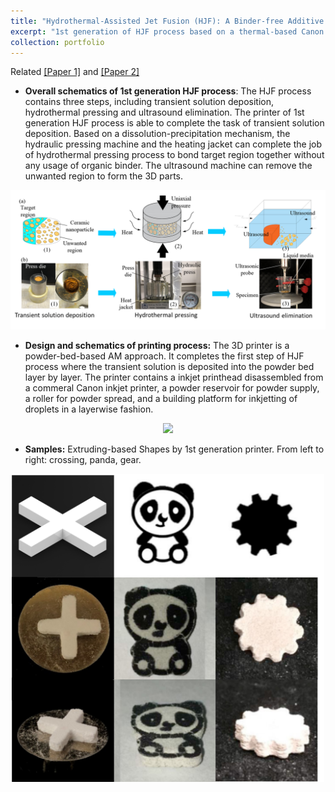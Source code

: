 ```yaml
---
title: "Hydrothermal-Assisted Jet Fusion (HJF): A Binder-free Additive Manufacturing Approach for Ceramics - 1st Generation *[Click for detail]*"
excerpt: "1st generation of HJF process based on a thermal-based Canon inkjet cartridge. Related [[Paper 1]](https://fanfeiuiowa.github.io/files/Fei2020_Article_Hydrothermal-AssistedTransient.pdf) and [[Paper 2]](https://fanfeiuiowa.github.io/files/manu_143_5_051001.pdf)<br/><br/><img src='/images/1st_gen_schematics.png' width='600'/>"
collection: portfolio
---
```

Related [[Paper 1]](https://fanfeiuiowa.github.io/files/Fei2020_Article_Hydrothermal-AssistedTransient.pdf) and [[Paper 2]](https://fanfeiuiowa.github.io/files/manu_143_5_051001.pdf)<br/>

* **Overall schematics of 1st generation HJF process**: The HJF process contains three steps, including transient solution deposition, hydrothermal pressing and ultrasound elimination. The printer of 1st generation HJF process is able to complete the task of transient solution deposition. Based on a dissolution-precipitation mechanism, the hydraulic pressing machine and the heating jacket can complete the job of hydrothermal pressing process to bond target region together without any usage of organic binder. The ultrasound machine can remove the unwanted region to form the 3D parts.

<p align="center">
  <img src='/images/1st_gen_overall_schematics.png' width="800">
</p>

* **Design and schematics of printing process:** The 3D printer is a powder-bed-based AM approach. It completes the first step of HJF process where the transient solution is deposited into the powder bed layer by layer. The printer contains a inkjet printhead disassembled from a commeral Canon inkjet printer, a powder reservoir for powder supply, a roller for powder spread, and a building platform for inkjetting of droplets in a layerwise fashion.

<p align="center">
  <img src='/images/1st_gen_schematics.png'>
</p>


* **Samples:** Extruding-based Shapes by 1st generation printer. From left to right: crossing, panda, gear.

<p align="center">
  <img src='/images/1st_gen_samples.jpg' width="500">
</p>


